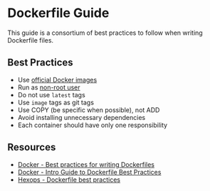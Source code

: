 # Dockerfile Guide

This guide is a consortium of best practices to follow when writing Dockerfile files.

## Best Practices

* Use [official Docker images](https://github.com/docker-library/official-images)
* Run as [non-root user](https://docs.docker.com/engine/security/#linux-kernel-capabilities)
* Do not use `latest` tags
* Use `image` tags as git tags
* Use COPY (be specific when possible), not ADD
* Avoid installing unnecessary dependencies
* Each container should have only one responsibility

## Resources

* [Docker - Best practices for writing Dockerfiles](https://docs.docker.com/develop/develop-images/dockerfile_best-practices/)
* [Docker - Intro Guide to Dockerfile Best Practices](https://www.docker.com/blog/intro-guide-to-dockerfile-best-practices/)
* [Hexops - Dockerfile best practices](https://github.com/hexops/dockerfile#dockerfile-best-practices)
